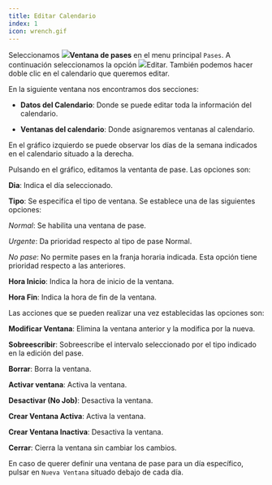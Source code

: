 ```yaml
---
title: Editar Calendario
index: 1
icon: wrench.gif
---
```


Seleccionamos <img src="/static/images/icons/slot.png" />**Ventana de pases**
en el menu principal `Pases`. A continuación seleccionamos la opción <img
src="/static/images/icons/edit.gif" />Editar. También podemos hacer doble clic
en el calendario que queremos editar.

En la siguiente ventana nos encontramos dos secciones:


- **Datos del Calendario**: Donde se puede editar toda la información del
calendario.

- **Ventanas del calendario**: Donde asignaremos ventanas al calendario.

En el gráfico izquierdo se puede observar los días de la semana indicados en el calendario situado a la derecha.

Pulsando en el gráfico, editamos la ventanta de pase. Las opciones son:

**Dia**: Indica el día seleccionado.

**Tipo**: Se especifíca el tipo de ventana. Se establece una de las siguientes opciones:

*Normal*: Se habilita una ventana de pase.

*Urgente*: Da prioridad respecto al tipo de pase Normal.

*No pase*: No permite pases en la franja horaria indicada. Esta opción tiene prioridad respecto a las anteriores.

**Hora Inicio**: Indica la hora de inicio de la ventana.

**Hora Fin**: Indica la hora de fin de la ventana.

Las acciones que se pueden realizar una vez establecidas las opciones son:

**Modificar Ventana**: Elimina la ventana anterior y la modifica por la nueva.

**Sobreescribir**: Sobreescribe el intervalo seleccionado por el tipo indicado en la edición del pase.

**Borrar**: Borra la ventana.

**Activar ventana**: Activa la ventana.

**Desactivar (No Job)**: Desactiva la ventana.

**Crear Ventana Activa**: Activa la ventana.

**Crear Ventana Inactiva**: Desactiva la ventana.

**Cerrar**: Cierra la ventana sin cambiar los cambios.


En caso de querer definir una ventana de pase para un día específico, pulsar en `Nueva Ventana` situado debajo de cada día.


